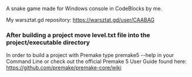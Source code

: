 A snake game made for Windows console in CodeBlocks by me.

My warsztat.gd repository: https://warsztat.gd/user/CAABAG

### After building a project move level.txt file into the project/executable directory ###

In order to build a project with Premake type premake5 --help in your Command Line or check out the official Premake 5 User Guide found here: https://github.com/premake/premake-core/wiki